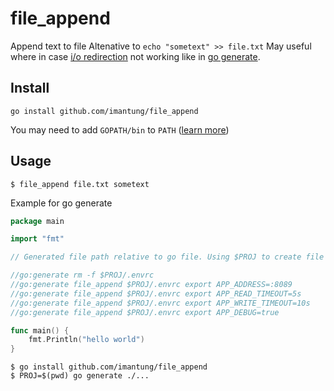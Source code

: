 # file_append

Append text to file
Altenative to `echo "sometext" >> file.txt` 
May useful where in case [i/o redirection](https://tldp.org/LDP/intro-linux/html/sect_05_01.html) not working like in [go generate](https://go.dev/blog/generate).

## Install

```
go install github.com/imantung/file_append
```

You may need to add `GOPATH/bin` to `PATH` ([learn more](https://stackoverflow.com/questions/36083542/error-command-not-found-after-installing-go-eval))

## Usage

```
$ file_append file.txt sometext
```

Example for go generate

```go
package main

import "fmt"

// Generated file path relative to go file. Using $PROJ to create file in project directory

//go:generate rm -f $PROJ/.envrc
//go:generate file_append $PROJ/.envrc export APP_ADDRESS=:8089
//go:generate file_append $PROJ/.envrc export APP_READ_TIMEOUT=5s
//go:generate file_append $PROJ/.envrc export APP_WRITE_TIMEOUT=10s
//go:generate file_append $PROJ/.envrc export APP_DEBUG=true

func main() {
    fmt.Println("hello world")
}

```

```
$ go install github.com/imantung/file_append
$ PROJ=$(pwd) go generate ./...
```
